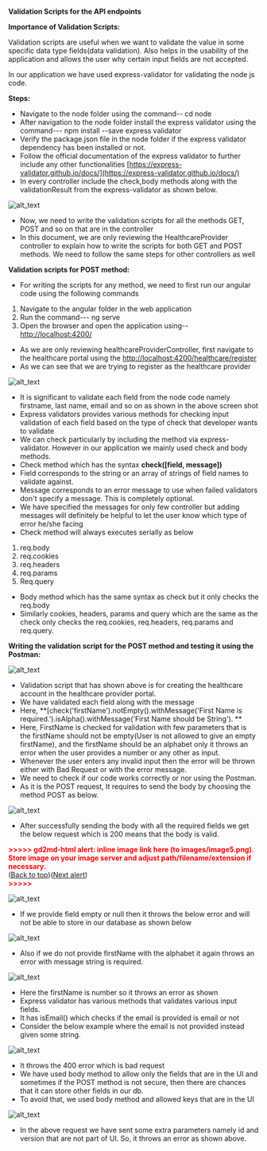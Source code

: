 **Validation Scripts for the API endpoints**

**Importance of Validation Scripts:**

Validation scripts are useful when we want to validate the value in some specific data type fields(data validation). Also helps in the usability of the application and allows the user why certain input fields are not accepted.

In our application we have used express-validator for validating the node js code.

**Steps:**



*   Navigate to the node folder using the command-- cd node
*   After navigation to the node folder install the express validator using the command--- npm install --save express validator
*   Verify the package.json file in the node folder if the express validator dependency has been installed or not.
*   Follow the official documentation of the express validator to further include any other functionalities  [https://express-validator.github.io/docs/](https://express-validator.github.io/docs/)
*   In every controller include the check,body methods along with the validationResult from the express-validator as shown below.

![alt_text](Validation_images/image1.png "image_tooltip")

*   Now, we need to write the validation scripts for all the methods GET, POST and so on that are in the controller
*   In this document, we are only reviewing the HealthcareProvider controller to explain how to write the scripts for both GET and POST methods. We need to follow the same steps for other controllers as well

**Validation scripts for POST method:**



*   For writing the scripts for any method, we need to first run our angular code using the following commands
1. Navigate to the angular folder in the web application
2. Run the command--- ng serve
3. Open the browser and open the application using--[http://localhost:4200/](http://localhost:4200/)
*   As we are only reviewing healthcareProviderController, first navigate to the healthcare portal using the  [http://localhost:4200/healthcare/register](http://localhost:4200/healthcare/register)
*   As we can see that we are trying to register as the healthcare provider 




![alt_text](Validation_images/image2.png "image_tooltip")



*   It is significant to validate each field from the node code namely firstname, last name, email and so on as shown in the above screen shot
*   Express validators provides various methods for checking input validation of each field based on the type of check that developer wants to validate
*   We can check particularly by including the method via express-validator. However in our application we mainly used check and body methods.
*   Check method which has the syntax **check([field, message])**
*   Field corresponds to the string or an array of strings of field names to validate against.
*   Message corresponds to an error message to use when failed validators don't specify a message. This is completely optional.
*   We have specified the messages for only few controller but adding messages will definitely be helpful to let the user know which type of error he/she facing
*   Check method will always executes serially as below
1. req.body
2. req.cookies
3. req.headers
4. req.params
5. Req.query
*   Body method which has the same syntax as check but it only checks the req.body 
*   Similarly cookies, headers, params and query which are the same as the check only checks the req.cookies, req.headers, req.params and req.query.

**Writing the validation script for the POST method and testing it using the Postman:**




![alt_text](Validation_images/image3.png "image_tooltip")



*   Validation script that has shown above is for creating the healthcare account in the healthcare provider portal.
*   We have validated each field along with the message
*   Here, **[check('firstName').notEmpty().withMessage('First Name is required.').isAlpha().withMessage('First Name should be String'). **
*   Here, FirstName is checked for validation with few parameters that is the firstName should not be empty(User is not allowed to give an empty firstName), and the firstName should be an alphabet only it throws an error when the user provides a number or any other as input.
*   Whenever the user enters any invalid input then the error will be thrown either with Bad Request or with the error message.
*   We need to check if our code works correctly or nor using the Postman.
*   As it is the POST request, It requires to send the body by choosing the method POST as below.

    


![alt_text](Validation_images/image4.png "image_tooltip")


*   After successfully sending the body with all the required fields we get the below request which is 200 means that the body is valid.

    

<p id="gdcalert5" ><span style="color: red; font-weight: bold">>>>>>  gd2md-html alert: inline image link here (to images/image5.png). Store image on your image server and adjust path/filename/extension if necessary. </span><br>(<a href="#">Back to top</a>)(<a href="#gdcalert6">Next alert</a>)<br><span style="color: red; font-weight: bold">>>>>> </span></p>


![alt_text](Validation_images/image5.png "image_tooltip")


*   If we provide field empty or null then it throws the below error and will not be able to store in our database as shown below

    

![alt_text](Validation_images/image6.png "image_tooltip")


*   Also if we do not provide firstName with the alphabet it again throws an error with message string is required.


![alt_text](Validation_images/image7.png "image_tooltip")


*   Here the firstName is number so it throws an error as shown
*   Express validator has various methods that validates  various input fields.
*   It has isEmail() which checks if the email is provided is email or not 
*   Consider the below example where the email is not provided instead given some string.

    


![alt_text](Validation_images/image8.png "image_tooltip")


*   It throws the 400 error which is bad request
*   We have used body method to allow only the fields that are in the UI and sometimes if the POST method is not secure, then there are chances that it can store other fields in our db.
*   To avoid that, we used body method and allowed keys that are in the UI 

    

![alt_text](Validation_images/image9.png "image_tooltip")


*   In the above request we have sent some extra parameters namely id and version that are not part of UI. So, it throws an error as shown above.
